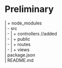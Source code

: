 Preliminary
===========

| + node_modules  
| - src  
| - | + controllers  //added  
| - | + public  
| - | + routes  
| - | + views  
|  package.json  
|  README.md  

